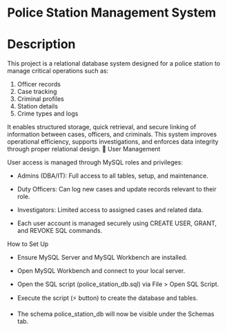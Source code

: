 # Police Station Management System
# Description

This project is a relational database system designed for a police station to manage critical operations such as:

  1. Officer records
  2. Case tracking
  3. Criminal profiles
  4. Station details
  5. Crime types and logs

It enables structured storage, quick retrieval, and secure linking of information between cases, officers, and criminals. This system improves operational efficiency, supports investigations, and enforces data integrity through proper relational design.
🔐 User Management

User access is managed through MySQL roles and privileges:

  * Admins (DBA/IT): Full access to all tables, setup, and maintenance.

  * Duty Officers: Can log new cases and update records relevant to their role.

  * Investigators: Limited access to assigned cases and related data.

  * Each user account is managed securely using CREATE USER, GRANT, and REVOKE SQL commands.

How to Set Up

  * Ensure MySQL Server and MySQL Workbench are installed.

  * Open MySQL Workbench and connect to your local server.

  * Open the SQL script (police_station_db.sql) via File > Open SQL Script.

  * Execute the script (⚡ button) to create the database and tables.

  * The schema police_station_db will now be visible under the Schemas tab.
